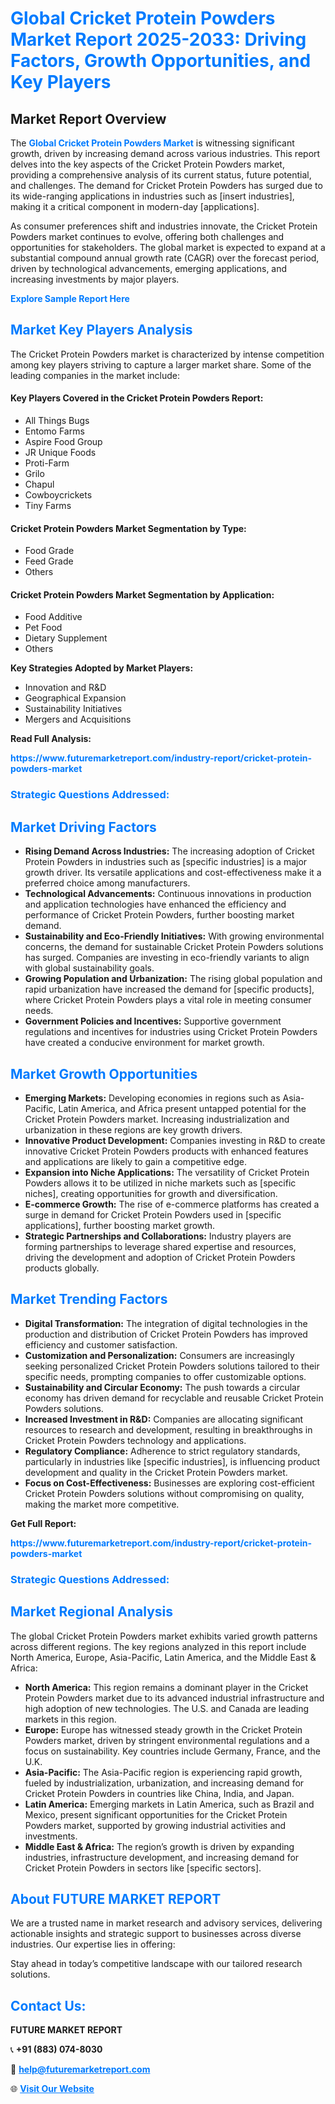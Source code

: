 <h1 style="color: #007BFF;">Global Cricket Protein Powders Market Report 2025-2033: Driving Factors, Growth Opportunities, and Key Players</h1>

<section id="overview">
<h2>Market Report Overview</h2>
<p>The <a href="https://www.futuremarketreport.com/industry-report/cricket-protein-powders-market" style="color: #007BFF; text-decoration: none;"><strong>Global Cricket Protein Powders Market</strong></a> is witnessing significant growth, driven by increasing demand across various industries. This report delves into the key aspects of the Cricket Protein Powders market, providing a comprehensive analysis of its current status, future potential, and challenges. The demand for Cricket Protein Powders has surged due to its wide-ranging applications in industries such as [insert industries], making it a critical component in modern-day [applications].</p>
<p>As consumer preferences shift and industries innovate, the Cricket Protein Powders market continues to evolve, offering both challenges and opportunities for stakeholders. The global market is expected to expand at a substantial compound annual growth rate (CAGR) over the forecast period, driven by technological advancements, emerging applications, and increasing investments by major players.</p>
</section>

<section id="overview">
<p><a href="https://www.futuremarketreport.com/request-sample/reportId=26697" style="color: #007BFF; text-decoration: none;"><strong>Explore Sample Report Here</strong></a></p>
</section>

<section id="key-players">
<h2 style="color: #007BFF;">Market Key Players Analysis</h2>
<p>The Cricket Protein Powders market is characterized by intense competition among key players striving to capture a larger market share. Some of the leading companies in the market include:</p>
<h4>Key Players Covered in the Cricket Protein Powders Report:</h4>
<ul><li>All Things Bugs</li><li>Entomo Farms</li><li>Aspire Food Group</li><li>JR Unique Foods</li><li>Proti-Farm</li><li>Grilo</li><li>Chapul</li><li>Cowboycrickets</li><li>Tiny Farms</li></ul>
<h4>Cricket Protein Powders Market Segmentation by Type:</h4>
<ul><li>Food Grade</li><li>Feed Grade</li><li>Others</li></ul>

<h4>Cricket Protein Powders Market Segmentation by Application:</h4>
<ul><li>Food Additive</li><li>Pet Food</li><li>Dietary Supplement</li><li>Others</li></ul>
<p><strong>Key Strategies Adopted by Market Players:</strong></p>
<ul>
<li>Innovation and R&D</li>
<li>Geographical Expansion</li>
<li>Sustainability Initiatives</li>
<li>Mergers and Acquisitions</li>
</ul>
</section>

<section>
<p><strong>Read Full Analysis: </strong></p><a href="https://www.futuremarketreport.com/industry-report/cricket-protein-powders-market" style="color: #007BFF; text-decoration: none;"><strong>https://www.futuremarketreport.com/industry-report/cricket-protein-powders-market</strong></a>
<h3 style="color: #007BFF;">Strategic Questions Addressed:</h3>
</section>

<section id="driving-factors">
<h2 style="color: #007BFF;">Market Driving Factors</h2>
<ul>
<li><strong>Rising Demand Across Industries:</strong> The increasing adoption of Cricket Protein Powders in industries such as [specific industries] is a major growth driver. Its versatile applications and cost-effectiveness make it a preferred choice among manufacturers.</li>
<li><strong>Technological Advancements:</strong> Continuous innovations in production and application technologies have enhanced the efficiency and performance of Cricket Protein Powders, further boosting market demand.</li>
<li><strong>Sustainability and Eco-Friendly Initiatives:</strong> With growing environmental concerns, the demand for sustainable Cricket Protein Powders solutions has surged. Companies are investing in eco-friendly variants to align with global sustainability goals.</li>
<li><strong>Growing Population and Urbanization:</strong> The rising global population and rapid urbanization have increased the demand for [specific products], where Cricket Protein Powders plays a vital role in meeting consumer needs.</li>
<li><strong>Government Policies and Incentives:</strong> Supportive government regulations and incentives for industries using Cricket Protein Powders have created a conducive environment for market growth.</li>
</ul>
</section>

<section id="growth-opportunities">
<h2 style="color: #007BFF;">Market Growth Opportunities</h2>
<ul>
<li><strong>Emerging Markets:</strong> Developing economies in regions such as Asia-Pacific, Latin America, and Africa present untapped potential for the Cricket Protein Powders market. Increasing industrialization and urbanization in these regions are key growth drivers.</li>
<li><strong>Innovative Product Development:</strong> Companies investing in R&D to create innovative Cricket Protein Powders products with enhanced features and applications are likely to gain a competitive edge.</li>
<li><strong>Expansion into Niche Applications:</strong> The versatility of Cricket Protein Powders allows it to be utilized in niche markets such as [specific niches], creating opportunities for growth and diversification.</li>
<li><strong>E-commerce Growth:</strong> The rise of e-commerce platforms has created a surge in demand for Cricket Protein Powders used in [specific applications], further boosting market growth.</li>
<li><strong>Strategic Partnerships and Collaborations:</strong> Industry players are forming partnerships to leverage shared expertise and resources, driving the development and adoption of Cricket Protein Powders products globally.</li>
</ul>
</section>

<section id="trending-factors">
<h2 style="color: #007BFF;">Market Trending Factors</h2>
<ul>
<li><strong>Digital Transformation:</strong> The integration of digital technologies in the production and distribution of Cricket Protein Powders has improved efficiency and customer satisfaction.</li>
<li><strong>Customization and Personalization:</strong> Consumers are increasingly seeking personalized Cricket Protein Powders solutions tailored to their specific needs, prompting companies to offer customizable options.</li>
<li><strong>Sustainability and Circular Economy:</strong> The push towards a circular economy has driven demand for recyclable and reusable Cricket Protein Powders solutions.</li>
<li><strong>Increased Investment in R&D:</strong> Companies are allocating significant resources to research and development, resulting in breakthroughs in Cricket Protein Powders technology and applications.</li>
<li><strong>Regulatory Compliance:</strong> Adherence to strict regulatory standards, particularly in industries like [specific industries], is influencing product development and quality in the Cricket Protein Powders market.</li>
<li><strong>Focus on Cost-Effectiveness:</strong> Businesses are exploring cost-efficient Cricket Protein Powders solutions without compromising on quality, making the market more competitive.</li>
</ul>
</section>

<section>
<p><strong>Get Full Report: </strong></p><a href="https://www.futuremarketreport.com/industry-report/cricket-protein-powders-market" style="color: #007BFF; text-decoration: none;"><strong>https://www.futuremarketreport.com/industry-report/cricket-protein-powders-market</strong></a>
<h3 style="color: #007BFF;">Strategic Questions Addressed:</h3>
</section>


<section id="regional-analysis">
<h2 style="color: #007BFF;">Market Regional Analysis</h2>
<p>The global Cricket Protein Powders market exhibits varied growth patterns across different regions. The key regions analyzed in this report include North America, Europe, Asia-Pacific, Latin America, and the Middle East & Africa:</p>
<ul>
<li><strong>North America:</strong> This region remains a dominant player in the Cricket Protein Powders market due to its advanced industrial infrastructure and high adoption of new technologies. The U.S. and Canada are leading markets in this region.</li>
<li><strong>Europe:</strong> Europe has witnessed steady growth in the Cricket Protein Powders market, driven by stringent environmental regulations and a focus on sustainability. Key countries include Germany, France, and the U.K.</li>
<li><strong>Asia-Pacific:</strong> The Asia-Pacific region is experiencing rapid growth, fueled by industrialization, urbanization, and increasing demand for Cricket Protein Powders in countries like China, India, and Japan.</li>
<li><strong>Latin America:</strong> Emerging markets in Latin America, such as Brazil and Mexico, present significant opportunities for the Cricket Protein Powders market, supported by growing industrial activities and investments.</li>
<li><strong>Middle East & Africa:</strong> The region’s growth is driven by expanding industries, infrastructure development, and increasing demand for Cricket Protein Powders in sectors like [specific sectors].</li>
</ul>
</section>

<footer>
<h2 style="color: #007BFF;">About FUTURE MARKET REPORT</h2>
<p>We are a trusted name in market research and advisory services, delivering actionable insights and strategic support to businesses across diverse industries. Our expertise lies in offering:</p>

<p>Stay ahead in today’s competitive landscape with our tailored research solutions.</p>

<h2 style="color: #007BFF;">Contact Us:</h2>
<p><strong>FUTURE MARKET REPORT</strong></p>
<p>📞 <strong>+91 (883) 074-8030</strong></p>
<p>📧 <strong><a href="mailto:help@futuremarketreport.com" style="color: #007BFF;">help@futuremarketreport.com</a></strong></p>
<p>🌐 <strong><a href="https://www.futuremarketreport.com/" style="color: #007BFF;">Visit Our Website</a></strong></p>
</footer>